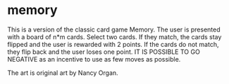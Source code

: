 # memory

This is a version of the classic card game Memory. The user is presented with a board of n*m cards. Select two cards. If they match, the cards stay flipped and the user is rewarded with 2 points. If the cards do not match, they flip back and the user loses one point. IT IS POSSIBLE TO GO NEGATIVE as an incentive to use as few moves as possible. 

The art is original art by Nancy Organ. 